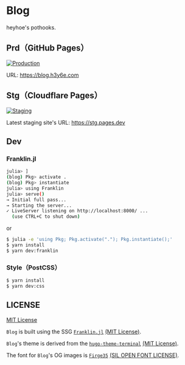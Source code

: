 # Blog

heyhoe's pothooks.

## Prd（GitHub Pages）

[![Production](https://github.com/h3y6e/blog/workflows/Production/badge.svg)](https://github.com/h3y6e/blog/actions?query=workflow%3A%22Production%22)

URL: https://blog.h3y6e.com

## Stg（Cloudflare Pages）

[![Staging](https://github.com/h3y6e/blog/workflows/Staging/badge.svg)](https://github.com/h3y6e/blog/actions?query=workflow%3A%22Staging%22)

Latest staging site's URL: https://stg.pages.dev

## Dev

### Franklin.jl

```sh
julia> ]
(blog) Pkg> activate .
(blog) Pkg> instantiate
julia> using Franklin
julia> serve()
→ Initial full pass...
→ Starting the server...
✓ LiveServer listening on http://localhost:8000/ ...
  (use CTRL+C to shut down)
```

or

```sh
$ julia -e 'using Pkg; Pkg.activate("."); Pkg.instantiate();'
$ yarn install
$ yarn dev:franklin
```

### Style（PostCSS）

```sh
$ yarn install
$ yarn dev:css
```

## LICENSE

[MIT License](./LICENSE)

`Blog` is built using the SSG
[`Franklin.jl`](https://github.com/tlienart/Franklin.jl)
[(MIT License)](https://github.com/tlienart/Franklin.jl/blob/master/LICENSE.md).

`Blog`'s theme is derived from the
[`hugo-theme-terminal`](https://github.com/panr/hugo-theme-terminal/)
[(MIT License)](https://github.com/panr/hugo-theme-terminal/blob/master/LICENSE.md).

The font for `Blog`'s OG images is [`Firge35`](https://github.com/yuru7/Firge)
[(SIL OPEN FONT LICENSE)](https://github.com/yuru7/Firge/blob/master/LICENSE).
